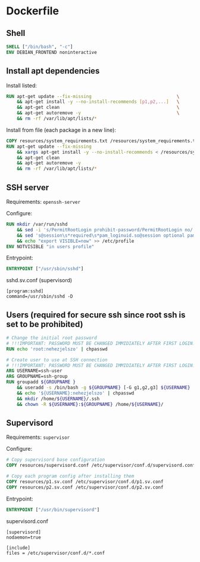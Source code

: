 # Dockerfile

## Shell

```dockerfile
SHELL ["/bin/bash", "-c"]
ENV DEBIAN_FRONTEND noninteractive
```

## Install apt dependencies

Install listed:
```dockerfile
RUN apt-get update --fix-missing                                \
    && apt-get install -y --no-install-recommends [p1,p2,...]   \
    && apt-get clean                                            \
    && apt-get autoremove -y                                    \
    && rm -rf /var/lib/apt/lists/*
```

Install from file (each package in a new line):
```dockerfile
COPY resources/system_requirements.txt /resources/system_requirements.txt
RUN apt-get update --fix-missing                                                                \
    && xargs apt-get install -y --no-install-recommends < /resources/system_requirements.txt    \
    && apt-get clean                                                                            \
    && apt-get autoremove -y                                                                    \
    && rm -rf /var/lib/apt/lists/*
```

## SSH server

Requirements: `openssh-server`

Configure:
```dockerfile
RUN mkdir /var/run/sshd                                                                                     \
    && sed -i 's/PermitRootLogin prohibit-password/PermitRootLogin no/' /etc/ssh/sshd_config                \
    && sed 's@session\s*required\s*pam_loginuid.so@session optional pam_loginuid.so@g' -i /etc/pam.d/sshd   \
    && echo "export VISIBLE=now" >> /etc/profile
ENV NOTVISIBLE "in users profile"
```

Entrypoint:
```dockerfile
ENTRYPOINT ["/usr/sbin/sshd"]
```

sshd.sv.conf (supervisord)
```
[program:sshd]
command=/usr/sbin/sshd -D
```

## Users (required for secure ssh since root ssh is set to be prohibited)

```dockerfile
# Change the initial root password
# !!!IMPORTANT: PASSWORD MUST BE CHANGED IMMIDIATELY AFTER FIRST LOGIN!!!
RUN echo 'root:nehezjelszo' | chpasswd

# Create user to use at SSH connection
# !!!IMPORTANT: PASSWORD MUST BE CHANGED IMMIDIATELY AFTER FIRST LOGIN!!!
ARG USERNAME=ssh-user
ARG GROUPNAME=ssh-group
RUN groupadd ${GROUPNAME }                                                \
    && useradd -s /bin/bash -g ${GROUPNAME} [-G g1,g2,g3] ${USERNAME}     \
    && echo '${USERNAME}:nehezjelszo' | chpasswd                          \
    && mkdir /home/${USERNAME}/.ssh                                       \
    && chown -R ${USERNAME}:${GROUPNAME} /home/${USERNAME}/
```

## Supervisord

Requirements: `supervisor`

Configure:
```dockerfile
# Copy supervisord base configuration
COPY resources/supervisord.conf /etc/supervisor/conf.d/supervisord.conf

# Copy each program config after installing them
COPY resources/p1.sv.conf /etc/supervisor/conf.d/p1.sv.conf
COPY resources/p2.sv.conf /etc/supervisor/conf.d/p2.sv.conf
```

Entrypoint:
```dockerfile
ENTRYPOINT ["/usr/bin/supervisord"]
```

supervisord.conf
```
[supervisord]
nodaemon=true

[include]
files = /etc/supervisor/conf.d/*.conf
```
